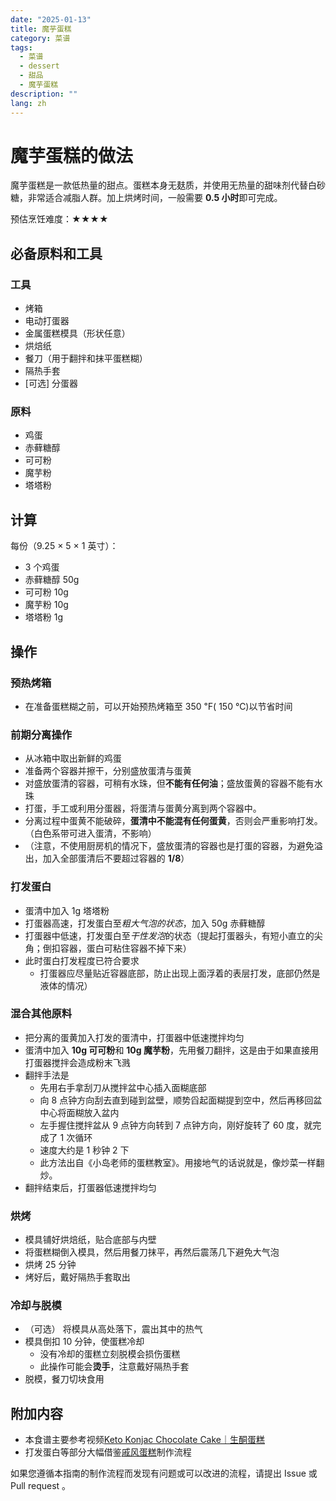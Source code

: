 ```yaml
---
date: "2025-01-13"
title: 魔芋蛋糕
category: 菜谱
tags:
  - 菜谱
  - dessert
  - 甜品
  - 魔芋蛋糕
description: ""
lang: zh
---
```


# 魔芋蛋糕的做法

魔芋蛋糕是一款低热量的甜点。蛋糕本身无麸质，并使用无热量的甜味剂代替白砂糖，非常适合减脂人群。加上烘烤时间，一般需要 **0.5 小时**即可完成。

预估烹饪难度：★★★★

## 必备原料和工具

### 工具

* 烤箱
* 电动打蛋器
* 金属蛋糕模具（形状任意）
* 烘焙纸
* 餐刀（用于翻拌和抹平蛋糕糊）
* 隔热手套
* [可选] 分蛋器

### 原料

* 鸡蛋
* 赤藓糖醇
* 可可粉
* 魔芋粉
* 塔塔粉

## 计算

每份（9.25 × 5 × 1 英寸）：

* 3 个鸡蛋
* 赤藓糖醇 50g
* 可可粉 10g
* 魔芋粉 10g
* 塔塔粉 1g

## 操作

### 预热烤箱

* 在准备蛋糕糊之前，可以开始预热烤箱至 350 ℉( 150 ℃)以节省时间

### 前期分离操作

* 从冰箱中取出新鲜的鸡蛋
* 准备两个容器并擦干，分别盛放蛋清与蛋黄
* 对盛放蛋清的容器，可稍有水珠，但**不能有任何油**；盛放蛋黄的容器不能有水珠
* 打蛋，手工或利用分蛋器，将蛋清与蛋黄分离到两个容器中。
* 分离过程中蛋黄不能破碎，**蛋清中不能混有任何蛋黄**，否则会严重影响打发。（白色系带可进入蛋清，不影响）
* （注意，不使用厨房机的情况下，盛放蛋清的容器也是打蛋的容器，为避免溢出，加入全部蛋清后不要超过容器的 **1/8**）

### 打发蛋白

* 蛋清中加入 1g 塔塔粉
* 打蛋器高速，打发蛋白至*粗大气泡的状态*，加入 50g 赤藓糖醇
* 打蛋器中低速，打发蛋白至*干性发泡*的状态（提起打蛋器头，有短小直立的尖角；倒扣容器，蛋白可粘住容器不掉下来）
* 此时蛋白打发程度已符合要求
  * 打蛋器应尽量贴近容器底部，防止出现上面浮着的表层打发，底部仍然是液体的情况）

### 混合其他原料

* 把分离的蛋黄加入打发的蛋清中，打蛋器中低速搅拌均匀
* 蛋清中加入 **10g 可可粉**和 **10g 魔芋粉**，先用餐刀翻拌，这是由于如果直接用打蛋器搅拌会造成粉末飞溅
* 翻拌手法是
  * 先用右手拿刮刀从搅拌盆中心插入面糊底部
  * 向 8 点钟方向刮去直到碰到盆壁，顺势舀起面糊提到空中，然后再移回盆中心将面糊放入盆内
  * 左手握住搅拌盆从 9 点钟方向转到 7 点钟方向，刚好旋转了 60 度，就完成了 1 次循环
  * 速度大约是 1 秒钟 2 下
  * 此方法出自《小岛老师的蛋糕教室》。用接地气的话说就是，像炒菜一样翻炒。
* 翻拌结束后，打蛋器低速搅拌均匀

### 烘烤

* 模具铺好烘焙纸，贴合底部与内壁
* 将蛋糕糊倒入模具，然后用餐刀抹平，再然后震荡几下避免大气泡
* 烘烤 25 分钟
* 烤好后，戴好隔热手套取出

### 冷却与脱模

* （可选） 将模具从高处落下，震出其中的热气
* 模具倒扣 10 分钟，使蛋糕冷却
  * 没有冷却的蛋糕立刻脱模会损伤蛋糕
  * 此操作可能会**烫手**，注意戴好隔热手套
* 脱模，餐刀切块食用

## 附加内容

* 本食谱主要参考视频[Keto Konjac Chocolate Cake｜生酮蛋糕](https://youtu.be/gzXlOrGI54U)
* 打发蛋白等部分大幅借鉴[戚风蛋糕](../戚风蛋糕/戚风蛋糕.md)制作流程

如果您遵循本指南的制作流程而发现有问题或可以改进的流程，请提出 Issue 或 Pull request 。
